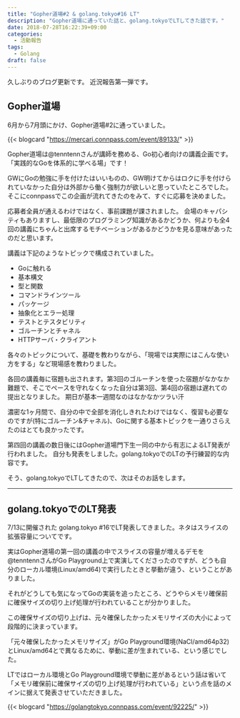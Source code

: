 ```yaml
---
title: "Gopher道場#2 & golang.tokyo#16 LT"
description: "Gopher道場に通っていた話と、golang.tokyoでLTしてきた話です。"
date: 2018-07-28T16:22:39+09:00
categories:
  - 活動報告
tags:
  - Golang
draft: false
---
```


久しぶりのブログ更新です。
近況報告第一弾です。

## Gopher道場

6月から7月頭にかけ、Gopher道場#2に通っていました。

{{< blogcard "https://mercari.connpass.com/event/89133/" >}}

Gopher道場は@tenntennさんが講師を務める、Go初心者向けの講義企画です。「実践的なGoを体系的に学べる場」です！

GWにGoの勉強に手を付けたはいいものの、GW明けてからはロクに手を付けられていなかった自分は外部から働く強制力が欲しいと思っていたところでした。そこにconnpassでこの企画が流れてきたのをみて、すぐに応募を決めました。

応募者全員が通えるわけではなく、事前課題が課されました。
会場のキャパシティもありますし、最低限のプログラミング知識があるかどうか、何よりも全4回の講義にちゃんと出席するモチベーションがあるかどうかを見る意味があったのだと思います。

講義は下記のようなトピックで構成されていました。

- Goに触れる
- 基本構文
- 型と関数
- コマンドラインツール
- パッケージ
- 抽象化とエラー処理
- テストとテスタビリティ
- ゴルーチンとチャネル
- HTTPサーバ・クライアント

各々のトピックについて、基礎を教わりながら、「現場では実際にはこんな使い方をする」など現場感を教わりました。

各回の講義毎に宿題も出されます。第3回のゴルーチンを使った宿題がなかなか難題で、そこでペースを守れなくなった自分は第3回、第4回の宿題は遅れての提出となりました。
期日が基本一週間なのはなかなかツラい汗

濃密な1ヶ月間で、自分の中で全部を消化しきれたわけではなく、復習も必要なのですが(特にゴルーチン&チャネル)、Goに関する基本トピックを一通りさらえたのはとても良かったです。

第四回の講義の数日後にはGopher道場門下生一同の中から有志によるLT発表が行われました。
自分も発表をしました。golang.tokyoでのLTの予行練習的な内容です。

そう、golang.tokyoでLTしてきたので、次はそのお話をします。

---

## golang.tokyoでのLT発表

7/13に開催された golang.tokyo #16でLT発表してきました。ネタはスライスの拡張容量についてです。

<div style="max-width:400px">
<script async class="speakerdeck-embed" data-id="44dd6a9965014d16a95c884f8880c803" data-ratio="1.33333333333333" src="//speakerdeck.com/assets/embed.js"></script>
</div>

実はGopher道場の第一回の講義の中でスライスの容量が増えるデモを@tenntennさんがGo Playground上で実演してくださったのですが、どうも自分のローカル環境(Linux/amd64)で実行したときと挙動が違う、ということがありました。

それがどうしても気になってGoの実装を追ったところ、どうやらメモリ確保前に確保サイズの切り上げ処理が行われていることが分かりました。

この確保サイズの切り上げは、元々確保したかったメモリサイズの大小によって段階的に決まっています。

「元々確保したかったメモリサイズ」がGo Playground環境(NaCl/amd64p32)とLinux/amd64とで異なるために、挙動に差が生まれている、という感じでした。

LTではローカル環境とGo Playground環境で挙動に差があるという話は省いて「メモリ確保前に確保サイズの切り上げ処理が行われている」という点を話のメインに据えて発表させていただきました。

{{< blogcard "https://golangtokyo.connpass.com/event/92225/" >}}
